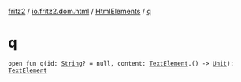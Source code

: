 [fritz2](../../index.md) / [io.fritz2.dom.html](../index.md) / [HtmlElements](index.md) / [q](./q.md)

# q

`open fun q(id: `[`String`](https://kotlinlang.org/api/latest/jvm/stdlib/kotlin/-string/index.html)`? = null, content: `[`TextElement`](../-text-element/index.md)`.() -> `[`Unit`](https://kotlinlang.org/api/latest/jvm/stdlib/kotlin/-unit/index.html)`): `[`TextElement`](../-text-element/index.md)
